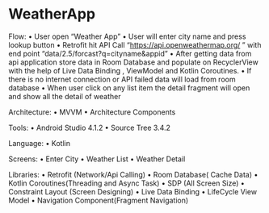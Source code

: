 # WeatherApp

Flow:
•	User open “Weather App”
•	User will enter city name and press lookup button
•	Retrofit hit API Call  “https://api.openweathermap.org/ ”  with end point “data/2.5/forcast?q=cityname&appid”
•	After getting data from api application store data in Room Database and populate on RecyclerView with the help of Live Data Binding , ViewModel and Kotlin Coroutines.
•	If there is no internet connection or  API failed data will  load from room database
•	When user click on any list item the detail fragment will open and show all the detail of weather

Architecture:
•	MVVM
•	Architecture Components

Tools:
•	Android Studio 4.1.2
•	Source Tree 3.4.2


Language:
•	Kotlin

Screens:
•	Enter City
•	Weather List
•	Weather Detail


Libraries:
•	Retrofit (Network/Api Calling)
•	Room Database( Cache Data)
•	Kotlin Coroutines(Threading and Async Task)
•	SDP (All Screen Size)
•	Constraint Layout (Screen Designing)
•	Live Data Binding
•	LifeCycle View Model
•	Navigation Component(Fragment Navigation)



